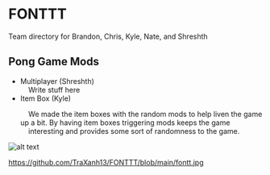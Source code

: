 # FONTTT

Team directory for Brandon, Chris, Kyle, Nate, and Shreshth 

## Pong Game Mods

<ul>
  <li>Multiplayer (Shreshth)</li>
    &nbsp;&nbsp;&nbsp;&nbsp;Write stuff here
  <li>Item Box (Kyle)</li>
    <p>&nbsp;&nbsp;&nbsp;&nbsp;We made the item boxes with the random mods to help liven the game up a bit. By having item boxes triggering mods keeps the game
      &nbsp;&nbsp;&nbsp;&nbsp;interesting and provides some sort of randomness to the game.</p>
</ul>

![alt text](https://github.com/TraXanh13/FONTTT/blob/main/fontt.jpg?raw=true)

https://github.com/TraXanh13/FONTTT/blob/main/fontt.jpg
